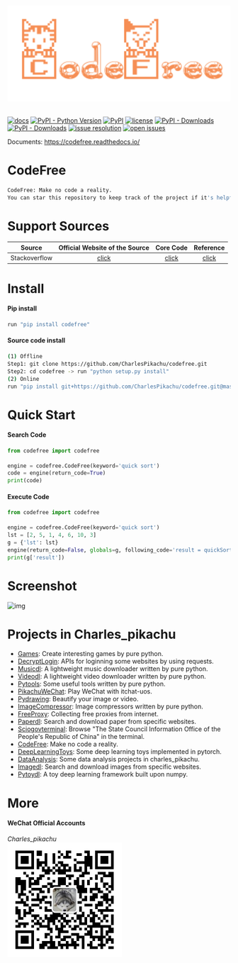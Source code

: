 <div align="center">
  <img src="./docs/logo.png" width="600"/>
</div>
<br />

[![docs](https://img.shields.io/badge/docs-latest-blue)](https://codefree.readthedocs.io/)
[![PyPI - Python Version](https://img.shields.io/pypi/pyversions/codefree)](https://pypi.org/project/codefree/)
[![PyPI](https://img.shields.io/pypi/v/codefree)](https://pypi.org/project/codefree)
[![license](https://img.shields.io/github/license/CharlesPikachu/codefree.svg)](https://github.com/CharlesPikachu/codefree/blob/master/LICENSE)
[![PyPI - Downloads](https://pepy.tech/badge/codefree)](https://pypi.org/project/codefree/)
[![PyPI - Downloads](https://img.shields.io/pypi/dm/codefree?style=flat-square)](https://pypi.org/project/codefree/)
[![issue resolution](https://isitmaintained.com/badge/resolution/CharlesPikachu/codefree.svg)](https://github.com/CharlesPikachu/codefree/issues)
[![open issues](https://isitmaintained.com/badge/open/CharlesPikachu/codefree.svg)](https://github.com/CharlesPikachu/codefree/issues)

Documents: https://codefree.readthedocs.io/


# CodeFree
```sh
CodeFree: Make no code a reality.
You can star this repository to keep track of the project if it's helpful for you, thank you for your support.
```


# Support Sources
| Source                 | Official Website of the Source                                   | Core Code                                              | Reference                                                   |
| :----:                 | :----:                                                           | :----:                                                 | :----:                                                      |
| Stackoverflow          | [click](https://stackoverflow.com/)                              | [click](./codefree/sources/stackoverflow.py)           | [click](https://github.com/drathier/stack-overflow-import)  |


# Install

#### Pip install
```sh
run "pip install codefree"
```

#### Source code install
```sh
(1) Offline
Step1: git clone https://github.com/CharlesPikachu/codefree.git
Step2: cd codefree -> run "python setup.py install"
(2) Online
run "pip install git+https://github.com/CharlesPikachu/codefree.git@master"
```


# Quick Start

#### Search Code

```python
from codefree import codefree

engine = codefree.CodeFree(keyword='quick sort')
code = engine(return_code=True)
print(code)
```

#### Execute Code

```python
from codefree import codefree

engine = codefree.CodeFree(keyword='quick sort')
lst = [2, 5, 1, 4, 6, 10, 3]
g = {'lst': lst}
engine(return_code=False, globals=g, following_code='result = quickSort(lst)')
print(g['result'])
```


# Screenshot

![img](./docs/screenshot.gif)


# Projects in Charles_pikachu
- [Games](https://github.com/CharlesPikachu/Games): Create interesting games by pure python.
- [DecryptLogin](https://github.com/CharlesPikachu/DecryptLogin): APIs for loginning some websites by using requests.
- [Musicdl](https://github.com/CharlesPikachu/musicdl): A lightweight music downloader written by pure python.
- [Videodl](https://github.com/CharlesPikachu/videodl): A lightweight video downloader written by pure python.
- [Pytools](https://github.com/CharlesPikachu/pytools): Some useful tools written by pure python.
- [PikachuWeChat](https://github.com/CharlesPikachu/pikachuwechat): Play WeChat with itchat-uos.
- [Pydrawing](https://github.com/CharlesPikachu/pydrawing): Beautify your image or video.
- [ImageCompressor](https://github.com/CharlesPikachu/imagecompressor): Image compressors written by pure python.
- [FreeProxy](https://github.com/CharlesPikachu/freeproxy): Collecting free proxies from internet.
- [Paperdl](https://github.com/CharlesPikachu/paperdl): Search and download paper from specific websites.
- [Sciogovterminal](https://github.com/CharlesPikachu/sciogovterminal): Browse "The State Council Information Office of the People's Republic of China" in the terminal.
- [CodeFree](https://github.com/CharlesPikachu/codefree): Make no code a reality.
- [DeepLearningToys](https://github.com/CharlesPikachu/deeplearningtoys): Some deep learning toys implemented in pytorch.
- [DataAnalysis](https://github.com/CharlesPikachu/dataanalysis): Some data analysis projects in charles_pikachu.
- [Imagedl](https://github.com/CharlesPikachu/imagedl): Search and download images from specific websites.
- [Pytoydl](https://github.com/CharlesPikachu/pytoydl): A toy deep learning framework built upon numpy.


# More
#### WeChat Official Accounts
*Charles_pikachu*  
![img](./docs/pikachu.jpg)